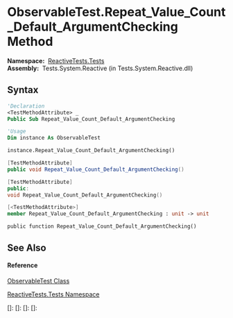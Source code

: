 # ObservableTest.Repeat\_Value\_Count\_Default\_ArgumentChecking Method

**Namespace:**  [ReactiveTests.Tests](ReactiveTests.Tests\ReactiveTests.Tests.md)  
**Assembly:**  Tests.System.Reactive (in Tests.System.Reactive.dll)

## Syntax

```vb
'Declaration
<TestMethodAttribute> _
Public Sub Repeat_Value_Count_Default_ArgumentChecking
```

```vb
'Usage
Dim instance As ObservableTest

instance.Repeat_Value_Count_Default_ArgumentChecking()
```

```csharp
[TestMethodAttribute]
public void Repeat_Value_Count_Default_ArgumentChecking()
```

```c++
[TestMethodAttribute]
public:
void Repeat_Value_Count_Default_ArgumentChecking()
```

```fsharp
[<TestMethodAttribute>]
member Repeat_Value_Count_Default_ArgumentChecking : unit -> unit 
```

```jscript
public function Repeat_Value_Count_Default_ArgumentChecking()
```

## See Also

#### Reference

[ObservableTest Class](ObservableTest\ObservableTest.md)

[ReactiveTests.Tests Namespace](ReactiveTests.Tests\ReactiveTests.Tests.md)

[]: 
[]: 
[]: 
[]: 